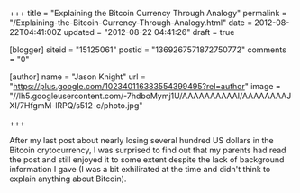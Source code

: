 +++
title = "Explaining the Bitcoin Currency Through Analogy"
permalink = "/Explaining-the-Bitcoin-Currency-Through-Analogy.html"
date = 2012-08-22T04:41:00Z
updated = "2012-08-22 04:41:26"
draft = true

[blogger]
siteid = "15125061"
postid = "1369267571872750772"
comments = "0"

[author]
name = "Jason Knight"
url = "https://plus.google.com/102340116383554399495?rel=author"
image = "//lh5.googleusercontent.com/-7hdboMymj1U/AAAAAAAAAAI/AAAAAAAAJXI/7HfgmM-lRPQ/s512-c/photo.jpg"

+++

<div class="css-full-post-content js-full-post-content">
After my last post about nearly losing several hundred US dollars in the Bitcoin crytocurrency, I was surprised to find out that my parents had read the post and still enjoyed it to some extent despite the lack of background information I gave (I was a bit exhilirated at the time and didn't think to explain anything about Bitcoin).
</div>